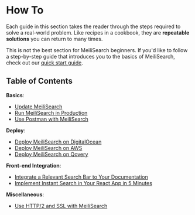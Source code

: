 # How To

Each guide in this section takes the reader through the steps required to solve a real-world problem. Like recipes in a cookbook, they are **repeatable solutions** you can return to many times.

This is not the best section for MeiliSearch beginners. If you'd like to follow a step-by-step guide that introduces you to the basics of MeiliSearch, check out our [quick start guide](/learn/getting_started/quick_start.md).

## Table of Contents

**Basics**:

- [Update MeiliSearch](/create/how_to/updating.md)
- [Run MeiliSearch in Production](/create/how_to/running_production.md)
- [Use Postman with MeiliSearch](/create/how_to/postman_collection.md)

**Deploy**:

- [Deploy MeiliSearch on DigitalOcean](/create/how_to/digitalocean_droplet.md)
- [Deploy MeiliSearch on AWS](/create/how_to/aws.md)
- [Deploy MeiliSearch on Qovery](/create/how_to/qovery.md)

**Front-end Integration**:

- [Integrate a Relevant Search Bar to Your Documentation](/create/how_to/search_bar_for_docs.md)
- [Implement Instant Search in Your React App in 5 Minutes](/create/how_to/meilisearch_react.md)

**Miscellaneous**:

- [Use HTTP/2 and SSL with MeiliSearch](/create/how_to/http2_ssl.md)
